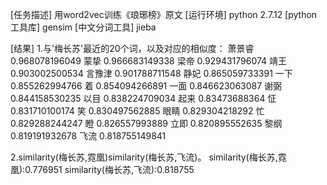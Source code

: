 [任务描述] 用word2vec训练《琅琊榜》原文
[运行环境] python 2.7.12
[python工具库] gensim
[中文分词工具] jieba

[结果]
1.与'梅长苏'最近的20个词，以及对应的相似度：
萧景睿 0.968078196049
蒙挚 0.966683149338
梁帝 0.929431796074
靖王 0.903002500534
言豫津 0.901788711548
静妃 0.865059733391
一下 0.855262994766
着 0.854094266891
一面 0.846623063087
谢弼 0.844158530235
以目 0.838224709034
起来 0.83473688364
怔 0.831710100174
笑 0.830497562885
眼睛 0.829304218292
忙 0.829288244247
瞪 0.826557993889
立即 0.820895552635
黎纲 0.819191932678
飞流 0.818755149841

2.similarity(梅长苏,霓凰)similarity(梅长苏,飞流)。
similarity(梅长苏,霓凰):0.776951
similarity(梅长苏,飞流):0.818755
